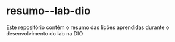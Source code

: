 # resumo--lab-dio
Este repositório contém o resumo das lições aprendidas durante o desenvolvimento do lab na DIO
